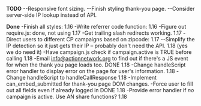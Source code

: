 **TODO**
--Responsive font sizing.
--Finish styling thank-you page.
--Consider server-side IP lookup instead of API.


**Done**
-Finish all styles: 1.16
-Write referrer code function: 1.16
-Figure out require.js: done, not using 1.17
-Get trailing slash redirects working. 1.17
-Direct users to different CP campaigns based on zipcode: 1.17
--Simplify the IP detection so it just gets their IP – probably don't need the API. 1.18 (yes we do need it)
-Have campaign.js check if campaign.active is TRUE before calling 1.18
-Email info@actionnetwork.org to find out if there's a JS event for when the thank you page loads too. DONE 1.18
-Change handleScript error handler to display error on the page for user's information. 1.18
-Change handleScript to handleCallResponse 1.18
-Implement can_embed_submitted for thank-you page DOM changes.
-Force user to fill out all fields even if already logged in DONE 1.18
-Provide error handler if *no* campaign is active.  Use AN share functions? 1.18